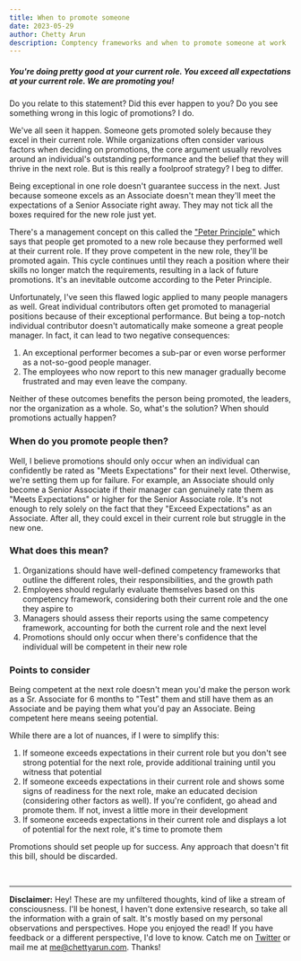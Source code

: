 ```yaml
---
title: When to promote someone
date: 2023-05-29
author: Chetty Arun
description: Comptency frameworks and when to promote someone at work
---
```


##### You're doing pretty good at your current role. You exceed all expectations at your current role. We are promoting you!

Do you relate to this statement? Did this ever happen to you? Do you see something wrong in this logic of promotions? I do. 

We've all seen it happen. Someone gets promoted solely because they excel in their current role. While organizations often consider various factors when deciding on promotions, the core argument usually revolves around an individual's outstanding performance and the belief that they will thrive in the next role. But is this really a foolproof strategy? I beg to differ. 

Being exceptional in one role doesn't guarantee success in the next. Just because someone excels as an Associate doesn't mean they'll meet the expectations of a Senior Associate right away. They may not tick all the boxes required for the new role just yet. 

There's a management concept on this called the ["Peter Principle"](https://en.wikipedia.org/wiki/Peter_principle) which says that people get promoted to a new role because they performed well at their current role. If they prove competent in the new role, they'll be promoted again. This cycle continues until they reach a position where their skills no longer match the requirements, resulting in a lack of future promotions. It's an inevitable outcome according to the Peter Principle.

Unfortunately, I've seen this flawed logic applied to many people managers as well. Great individual contributors often get promoted to managerial positions because of their exceptional performance. But being a top-notch individual contributor doesn't automatically make someone a great people manager. In fact, it can lead to two negative consequences:

1. An exceptional performer becomes a sub-par or even worse performer as a not-so-good people manager.
2. The employees who now report to this new manager gradually become frustrated and may even leave the company.

Neither of these outcomes benefits the person being promoted, the leaders, nor the organization as a whole. So, what's the solution? When should promotions actually happen?

### When do you promote people then?
Well, I believe promotions should only occur when an individual can confidently be rated as "Meets Expectations" for their next level. Otherwise, we're setting them up for failure. For example, an Associate should only become a Senior Associate if their manager can genuinely rate them as "Meets Expectations" or higher for the Senior Associate role. It's not enough to rely solely on the fact that they "Exceed Expectations" as an Associate. After all, they could excel in their current role but struggle in the new one.

### What does this mean?
1. Organizations should have well-defined competency frameworks that outline the different roles, their responsibilities, and the growth path
2. Employees should regularly evaluate themselves based on this competency framework, considering both their current role and the one they aspire to
3. Managers should assess their reports using the same competency framework, accounting for both the current role and the next level
4. Promotions should only occur when there's confidence that the individual will be competent in their new role

### Points to consider
Being competent at the next role doesn't mean you'd make the person work as a Sr. Associate for 6 months to "Test" them and still have them as an Associate and be paying them what you'd pay an Associate. Being competent here means seeing potential. 

While there are a lot of nuances, if I were to simplify this:
1. If someone exceeds expectations in their current role but you don't see strong potential for the next role, provide additional training until you witness that potential
2. If someone exceeds expectations in their current role and shows some signs of readiness for the next role, make an educated decision (considering other factors as well). If you're confident, go ahead and promote them. If not, invest a little more in their development
3. If someone exceeds expectations in their current role and displays a lot of potential for the next role, it's time to promote them

Promotions should set people up for success. Any approach that doesn't fit this bill, should be discarded.

<br>

---

**Disclaimer:** Hey! These are my unfiltered thoughts, kind of like a stream of consciousness. I'll be honest, I haven't done extensive research, so take all the information with a grain of salt. It's mostly based on my personal observations and perspectives. Hope you enjoyed the read! If you have feedback or a different perspective, I'd love to know. Catch me on [Twitter](https://twitter.com/ChettyArun) or mail me at [me@chettyarun.com](mailto:me@chettyarun.com?Subject=Feedback). Thanks!